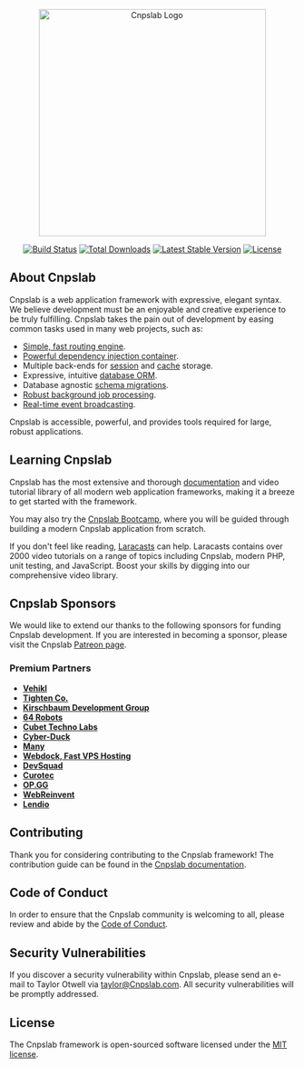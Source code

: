 <p align="center"><a href="https://Cnpslab.com" target="_blank"><img src="https://raw.githubusercontent.com/Cnpslab/art/master/logo-lockup/5%20SVG/2%20CMYK/1%20Full%20Color/Cnpslab-logolockup-cmyk-red.svg" width="400" alt="Cnpslab Logo"></a></p>

<p align="center">
<a href="https://github.com/Cnpslab/framework/actions"><img src="https://github.com/Cnpslab/framework/workflows/tests/badge.svg" alt="Build Status"></a>
<a href="https://packagist.org/packages/Cnpslab/framework"><img src="https://img.shields.io/packagist/dt/Cnpslab/framework" alt="Total Downloads"></a>
<a href="https://packagist.org/packages/Cnpslab/framework"><img src="https://img.shields.io/packagist/v/Cnpslab/framework" alt="Latest Stable Version"></a>
<a href="https://packagist.org/packages/Cnpslab/framework"><img src="https://img.shields.io/packagist/l/Cnpslab/framework" alt="License"></a>
</p>

## About Cnpslab

Cnpslab is a web application framework with expressive, elegant syntax. We believe development must be an enjoyable and creative experience to be truly fulfilling. Cnpslab takes the pain out of development by easing common tasks used in many web projects, such as:

- [Simple, fast routing engine](https://Cnpslab.com/docs/routing).
- [Powerful dependency injection container](https://Cnpslab.com/docs/container).
- Multiple back-ends for [session](https://Cnpslab.com/docs/session) and [cache](https://Cnpslab.com/docs/cache) storage.
- Expressive, intuitive [database ORM](https://Cnpslab.com/docs/eloquent).
- Database agnostic [schema migrations](https://Cnpslab.com/docs/migrations).
- [Robust background job processing](https://Cnpslab.com/docs/queues).
- [Real-time event broadcasting](https://Cnpslab.com/docs/broadcasting).

Cnpslab is accessible, powerful, and provides tools required for large, robust applications.

## Learning Cnpslab

Cnpslab has the most extensive and thorough [documentation](https://Cnpslab.com/docs) and video tutorial library of all modern web application frameworks, making it a breeze to get started with the framework.

You may also try the [Cnpslab Bootcamp](https://bootcamp.Cnpslab.com), where you will be guided through building a modern Cnpslab application from scratch.

If you don't feel like reading, [Laracasts](https://laracasts.com) can help. Laracasts contains over 2000 video tutorials on a range of topics including Cnpslab, modern PHP, unit testing, and JavaScript. Boost your skills by digging into our comprehensive video library.

## Cnpslab Sponsors

We would like to extend our thanks to the following sponsors for funding Cnpslab development. If you are interested in becoming a sponsor, please visit the Cnpslab [Patreon page](https://patreon.com/taylorotwell).

### Premium Partners

- **[Vehikl](https://vehikl.com/)**
- **[Tighten Co.](https://tighten.co)**
- **[Kirschbaum Development Group](https://kirschbaumdevelopment.com)**
- **[64 Robots](https://64robots.com)**
- **[Cubet Techno Labs](https://cubettech.com)**
- **[Cyber-Duck](https://cyber-duck.co.uk)**
- **[Many](https://www.many.co.uk)**
- **[Webdock, Fast VPS Hosting](https://www.webdock.io/en)**
- **[DevSquad](https://devsquad.com)**
- **[Curotec](https://www.curotec.com/services/technologies/Cnpslab/)**
- **[OP.GG](https://op.gg)**
- **[WebReinvent](https://webreinvent.com/?utm_source=Cnpslab&utm_medium=github&utm_campaign=patreon-sponsors)**
- **[Lendio](https://lendio.com)**

## Contributing

Thank you for considering contributing to the Cnpslab framework! The contribution guide can be found in the [Cnpslab documentation](https://Cnpslab.com/docs/contributions).

## Code of Conduct

In order to ensure that the Cnpslab community is welcoming to all, please review and abide by the [Code of Conduct](https://Cnpslab.com/docs/contributions#code-of-conduct).

## Security Vulnerabilities

If you discover a security vulnerability within Cnpslab, please send an e-mail to Taylor Otwell via [taylor@Cnpslab.com](mailto:taylor@Cnpslab.com). All security vulnerabilities will be promptly addressed.

## License

The Cnpslab framework is open-sourced software licensed under the [MIT license](https://opensource.org/licenses/MIT).

